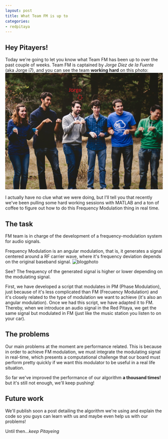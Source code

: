 ```yaml
---
layout: post
title: What Team FM is up to
categories:
- redpitaya
---
```


## Hey Pitayers!
Today we're going to let you know what Team FM has been up to over the past couple of weeks.
Team FM is captained by *Jorge Díez de la Fuente* (aka Jorge i7), and you can see the team **working hard** on this photo:
![blogphoto](/photos/jorge_stuff.jpg)

I actually have no clue what we were doing, but I'll tell you that recently we've been pulling some hard working sessions with MATLAB and a ton of coffee to figure out how to do this Frequency Modulation thing in real time.

## The task
FM team is in charge of the development of a frequency-modulation system for audio signals.

Frequency Modulation is an angular modulation, that is, it generates a signal centered around a RF carrier wave, where it's frequency deviation depends on the original baseband signal.
![blogphoto](http://ironbark.xtelco.com.au/subjects/DC/lectures/7/fig_2010_07_04.jpg)

See? The frequency of the generated signal is higher or lower depending on the modulating signal.

First, we have developed a script that modulates in PM (Phase Modulation), just because of it's less complicated than FM (Frecuency Modulation) and it's closely related to the type of modulation we want to achieve (it's also an angular modulation). Once we had this script, we have adapted it to FM. Thereby, when we introduce an audio signal in the Red Pitaya, we get the same signal but modulated in FM (just like the music station you listen to on your car).

## The problems

Our main problems at the moment are performance related. This is because in order to achieve FM modulation, we must integrate the modulating signal in real-time, which presents a computational challenge that our board must perform pretty quickly if we want this modulator to be useful in a real life situation.

So far we've improved the performance of our algorithm **a thousand times!** but it's still not enough, we'll keep pushing!

## Future work

We'll publish soon a post detailing the algorithm we're using and explain the code so you guys can learn with us and maybe even help us with our problems!

Until then...*keep Pitayeing*